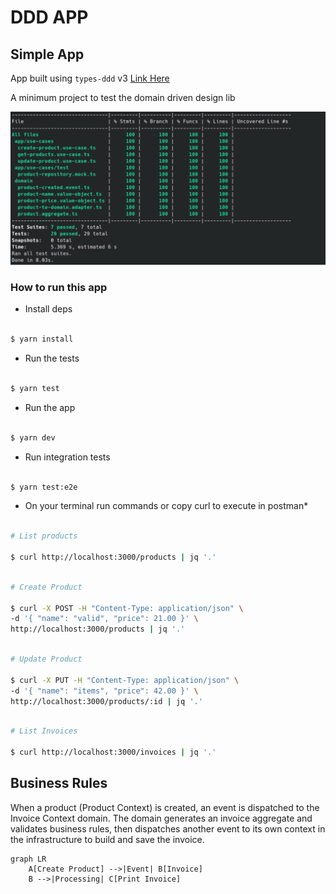 # DDD APP

## Simple App

App built using `types-ddd` v3 [Link Here](https://www.npmjs.com/package/types-ddd)

A minimum project to test the domain driven design lib

![](docs/tests-result.png)

### How to run this app

- Install deps

```sh

$ yarn install

```

- Run the tests

```sh

$ yarn test

```

- Run the app

```sh

$ yarn dev

```

- Run integration tests

```sh

$ yarn test:e2e

```

- On your terminal run commands or copy curl to execute in postman*

```sh

# List products 

$ curl http://localhost:3000/products | jq '.'

```

```sh

# Create Product

$ curl -X POST -H "Content-Type: application/json" \
-d '{ "name": "valid", "price": 21.00 }' \
http://localhost:3000/products | jq '.'

```

```sh

# Update Product

$ curl -X PUT -H "Content-Type: application/json" \
-d '{ "name": "items", "price": 42.00 }' \
http://localhost:3000/products/:id | jq '.'


```

```sh

# List Invoices

$ curl http://localhost:3000/invoices | jq '.'

```


## Business Rules

When a product (Product Context) is created, an event is dispatched to the Invoice Context domain. The domain generates an invoice aggregate and validates business rules, then dispatches another event to its own context in the infrastructure to build and save the invoice.

```mermaid
graph LR
    A[Create Product] -->|Event| B[Invoice]
    B -->|Processing| C[Print Invoice]
```